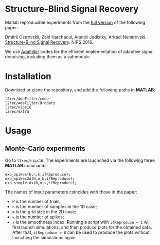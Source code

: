 # Structure-Blind Signal Recovery

Matlab reproducible experiments from the [full version](https://arxiv.org/abs/1607.05712) of the following paper:

Dmitrii Ostrovskii, Zaid Harchaoui, Anatoli Judistky, Arkadi Nemirovski. [Structure-Blind Signal Recovery](https://papers.nips.cc/paper/6063-structure-blind-signal-recovery.pdf). NIPS 2016.

We use [AdaFilter](https://github.com/ostrodmit/AdaFilter) codes for the efficient implementation of adaptive signal denoising, including them as a submodule.

# Installation

Download or clone the repository, and add the following paths in **MATLAB**: 
```
l2rec/AdaFilter/code
l2rec/AdaFilter/Brodatz
l2rec/nips16
l2rec/extra
```
# Usage

## Monte-Carlo experiments

Go to ``l2rec/nips16``. The experiments are laucnched via the following three **MATLAB** commands: 
```
exp_spikes(N,n,k,ifReproduce);
exp_spikes2d(N,m,k,ifReproduce);
exp_singleidx(N,m,s,ifReproduce); 
```
The names of input parameters coincides with those in the paper: 
- ``N`` is the number of trials; 
- ``n`` is the number of samples in the 1D case; 
- ``m`` is the grid size in the 2D case; 
- ``k`` is the number of spikes; 
- ``s`` is the smoothness index. 
Running a script with ``ifReproduce = 1`` will first launch simulations, and then produce plots for the obtained data. 
After that, ``ifReproduce = 0`` can be used to produce the plots without launching the simulations again.
